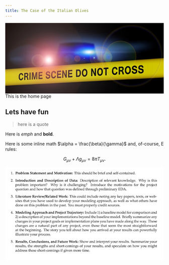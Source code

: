 ```yaml
---
title: The Case of the Italian Olives
---
```


<img style="float: right;" src="img/crime-scene.jpg">

This is the home page

## Lets have fun

>here is a quote

Here is *emph* and **bold**.

Here is some inline math $\alpha = \frac{\beta}{\gamma}$ and, of-course, E rules:

$$ G_{\mu\nu} + \Lambda g_{\mu\nu}  = 8 \pi T_{\mu\nu} . $$


![png](img/report_requirements.png)